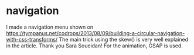 # navigation

I made a navigation menu shown on https://tympanus.net/codrops/2013/08/09/building-a-circular-navigation-with-css-transforms/
The main trick using the skew() is very well explained in the article. Thank you Sara Soueidan!
For the animation, GSAP is used.
